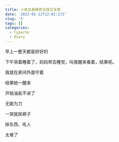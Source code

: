 ```yaml
---
title: 小孩总是稀奇古怪又天真
date: '2022-02-12T22:02:27Z'
slug: '5'
tags: []
categories:
  - typecho
  - diary
---
```

早上一整天都是好好的

下午哭着睡着了，妈妈带去睡觉，叫我醒来看着，结果呢。

我就在房间外面守着

结果她一醒来

开始油盐不进了

无能为力

一哭就尿裤子

摔东西、吼人

太难了
